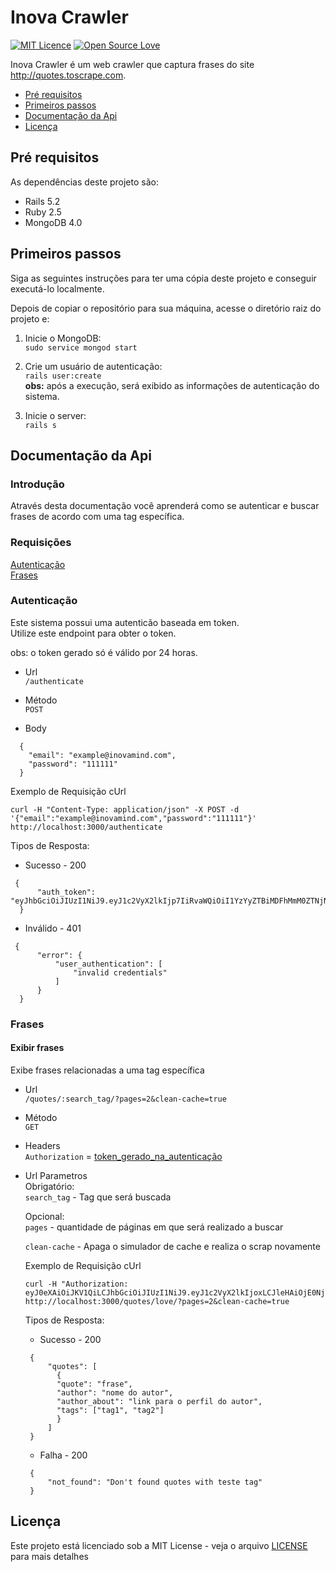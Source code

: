 # Inova Crawler

[![MIT Licence](https://badges.frapsoft.com/os/mit/mit.svg?v=103)](LICENSE) [![Open Source Love](https://badges.frapsoft.com/os/v1/open-source.png?v=103)](https://github.com/ellerbrock/open-source-badges/)

Inova Crawler é um web crawler que captura frases do site http://quotes.toscrape.com.

- [Pré requisitos](#pré-requisitos)
- [Primeiros passos](#primeiros-passos)
- [Documentação da Api](#documentação-da-api)
- [Licença](#licensa)

## Pré requisitos

As dependências deste projeto são:

- Rails 5.2
- Ruby 2.5
- MongoDB 4.0

## Primeiros passos

Siga as seguintes instruções para ter uma cópia deste projeto e conseguir executá-lo localmente.

Depois de copiar o repositório para sua máquina, acesse o diretório raiz do projeto e:

1. Inicie o MongoDB:  
 ``` sudo service mongod start ```

2. Crie um usuário de autenticação:  
 ```rails user:create ```  
 **obs:** após a execução, será exibido as informações de autenticação do sistema.
  
3. Inicie o server:  
 ```rails s```

## Documentação da Api
### Introdução  
Através desta documentação você aprenderá como se autenticar e buscar frases de acordo com uma tag específica.

### Requisições
[Autenticação](#autenticação)  
[Frases](#frases)  
  
### Autenticação
Este sistema possui uma autenticão baseada em token.  
Utilize este endpoint para obter o token.

obs: o token gerado só é válido por 24 horas. 
 
- Url  
  `/authenticate `  
  
- Método  
  `POST`

- Body
```  
  {
    "email": "example@inovamind.com",
    "password": "111111"
  }
```  
Exemplo de Requisição cUrl
```
curl -H "Content-Type: application/json" -X POST -d '{"email":"example@inovamind.com","password":"111111"}' http://localhost:3000/authenticate
```
Tipos de Resposta:  
  
 - Sucesso - 200  
```
 {
      "auth_token": "eyJhbGciOiJIUzI1NiJ9.eyJ1c2VyX2lkIjp7IiRvaWQiOiI1YzYyZTBiMDFhMmM0ZTNjN2FiMTk2ZmUifSwiZXhwIjoxNTUwMDc4NzIzfQ.MNJ_hj3iDoNvTP4qvz0XjLoL9Np2HrzikpvneW6g_2M"
  }
```  
  
 - Inválido - 401
```
 {
      "error": {
          "user_authentication": [
              "invalid credentials"
          ]
      }
  }
```  

### Frases
#### Exibir frases 
Exibe frases relacionadas a uma tag específica
  
- Url  
  `/quotes/:search_tag/?pages=2&clean-cache=true`  
  
- Método  
  `GET`
  
- Headers  
  `Authorization` = [token_gerado_na_autenticação](#autenticação) 

- Url Parametros  
  Obrigatório:  
  `search_tag` - Tag que será buscada
  
  Opcional:  
  `pages` - quantidade de páginas em que será realizado a buscar
  
  `clean-cache` - Apaga o simulador de cache e realiza o scrap novamente  
    
  Exemplo de Requisição cUrl  
  ```  
  curl -H "Authorization: eyJ0eXAiOiJKV1QiLCJhbGciOiJIUzI1NiJ9.eyJ1c2VyX2lkIjoxLCJleHAiOjE0NjA2NTgxODZ9.xsSwcPC22IR71OBv6bU_OGCSyfE89DvEzWfDU0iybMA" http://localhost:3000/quotes/love/?pages=2&clean-cache=true
  ```
  Tipos de Resposta:  
    
   - Sucesso - 200  
  
   ``` 
    {
        "quotes": [
          {
          "quote": "frase",
          "author": "nome do autor",
          "author_about": "link para o perfil do autor",
          "tags": ["tag1", "tag2"]
          }
        ]
    }
  ```  
  
   - Falha - 200  
  
   ``` 
    {
        "not_found": "Don't found quotes with teste tag"
    }
  ```  
  
## Licença

Este projeto está licenciado sob a MIT License - veja o arquivo [LICENSE](LICENSE) para mais detalhes

